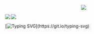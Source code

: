 <p align="center">
  
   <img src="https://github-readme-streak-stats.herokuapp.com?user=joinemm&theme=elegant&hide_border=true&date_format=M%20j%5B%2C%20Y%5D&background=0D1117ff">
</p>
  

<!--
<a href="https://github.com/anuraghazra/github-readme-stats">
  <img align="left" src="https://github-readme-stats.vercel.app/api?username=joinemm&count_private=true&theme=github_dark&show_icons=true&#border_radius=10&include_all_commits=true&hide_title=false&line_height=35&hide_rank=true&hide_border=true&custom_title=Statistics" />
</a>
-->
<a href="https://github.com/anuraghazra/github-readme-stats">
  <img align="left" src="https://github-readme-stats.vercel.app/api/top-langs/?username=joinemm&hide_title=true&theme=github_dark&border_radius=10&layout=default&langs_count=5&line_height=28&hide_border=true&hide=Vim script" />
</a>

<a href="https://discord.com/users/133311691852218378">
    <img src="https://lanyard.cnrad.dev/api/133311691852218378?bg=0d1117">
  </a>
  
  [![Typing SVG](https://readme-typing-svg.herokuapp.com?color=%2336BCF7&duration=2500&vCenter=true&width=200&lines=Linux+Enthusiast;Backend+Developer;Rust+Evangelist;pls+hire+me...)](https://git.io/typing-svg)

